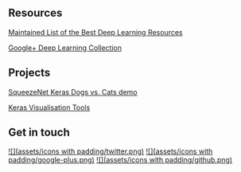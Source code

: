 ## Resources

[Maintained List of the Best Deep Learning Resources](https://github.com/chasingbob/deep-learning-resources)

[Google+ Deep Learning Collection](https://plus.google.com/collection/YewGx)

## Projects

[SqueezeNet Keras Dogs vs. Cats demo](https://github.com/chasingbob/squeezenet-keras)

[Keras Visualisation Tools](https://github.com/chasingbob/keras-visuals)




## Get in touch

[![](assets/icons with padding/twitter.png)](https://twitter.com/dries139) 
[![](assets/icons with padding/google-plus.png)](https://plus.google.com/+DriesCronje1977)
[![](assets/icons with padding/github.png)](https://github.com/chasingbob)

